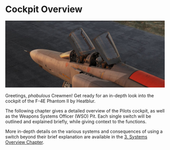 # Cockpit Overview

![ext_cockpit](../img/ext_f4_cockpit_overview.jpg)

Greetings, _phabulous_ Crewmen! Get ready for an in-depth look into the cockpit
of the F-4E Phantom II by Heatblur.

The following chapter gives a detailed overview of the Pilots cockpit, as well
as the Weapons Systems Officer (WSO) Pit. Each single switch will be outlined
and explained briefly, while giving context to the functions.

More in-depth details on the various systems and consequences of using a switch
beyond their brief explanation are available in the
[3. Systems Overview Chapter](../systems/overview.md).
